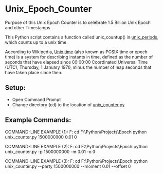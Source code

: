 # Unix_Epoch_Counter
Purpose of this Unix Epoch Counter is to celebrate 1.5 Billion Unix Epoch and other Timestamps.

This Python script contains a function called unix_countup() in [unix_periods](https://github.com/vdatasci/Unix_Epoch_Counter/blob/master/unix_period.py), which counts up to a unix time.

According to Wikipedia, [Unix time](https://en.wikipedia.org/wiki/Unix_time) (also known as POSIX time or epoch time) is a system for describing instants in time, defined as the number of seconds that have elapsed since 00:00:00 Coordinated Universal Time (UTC), Thursday, 1 January 1970, minus the number of leap seconds that have taken place since then.


## Setup:
* Open Command Prompt
* Change directory (cd) to the location of [unix_counter.py](https://github.com/vdatasci/Unix_Epoch_Counter/blob/master/unix_counter.py)


## Example Commands:

COMMAND-LINE EXAMPLE (1):
 F:
 cd F:\\Python\\Projects\\Epoch
 python unix_counter.py 1500000000 0.01 0


COMMAND-LINE EXAMPLE (2):
 F:
 cd F:\\Python\\Projects\\Epoch
 python unix_counter.py -p 1500000000 -m 0.01 -o 0


COMMAND-LINE EXAMPLE (3):
 F:
 cd F:\\Python\\Projects\\Epoch
 python unix_counter.py --party 1500000000 --moment 0.01 --offset 0
